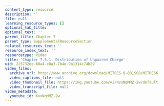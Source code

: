 ```yaml
---
content_type: resource
description: ''
file: null
learning_resource_types: []
optional_tab_title: ''
optional_text: ''
parent_title: Chapter 7
parent_type: SupplementalResourceSection
related_resources_text: ''
resource_index_text: ''
resourcetype: Video
title: 'Chapter 7.5.1: Distribution of Unpaired Charge'
uid: 225732de-68a4-e8a3-7b4e-9b1314c74b89
video_files:
  archive_url: http://www.archive.org/download/MITRES.6-001S08/MITRES6_001S08_7-5-1_300k.mp4
  video_captions_file: null
  video_thumbnail_file: https://img.youtube.com/vi/KvxNqMMZ-2w/default.jpg
  video_transcript_file: null
video_metadata:
  youtube_id: KvxNqMMZ-2w
---
```

